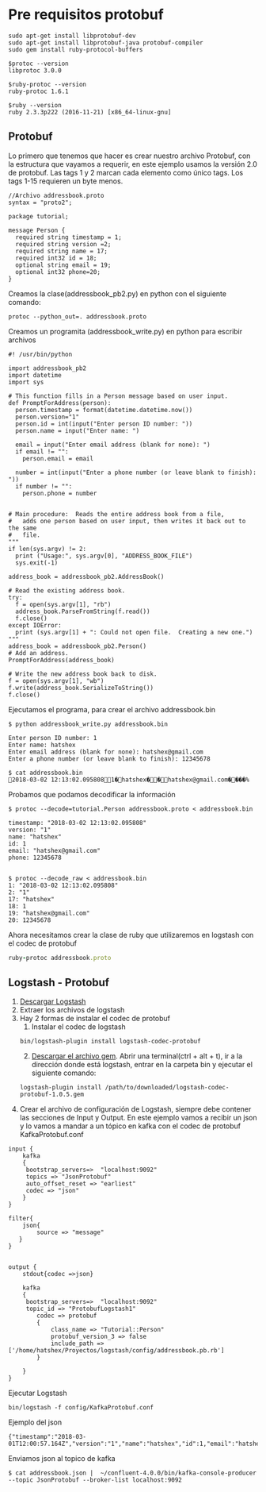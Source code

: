 # Pre requisitos protobuf
```
sudo apt-get install libprotobuf-dev
sudo apt-get install libprotobuf-java protobuf-compiler
sudo gem install ruby-protocol-buffers

$protoc --version
libprotoc 3.0.0

$ruby-protoc --version
ruby-protoc 1.6.1

$ruby --version
ruby 2.3.3p222 (2016-11-21) [x86_64-linux-gnu]
```
## Protobuf
Lo primero que tenemos que hacer es crear nuestro archivo Protobuf, con la estructura que vayamos a requerir, en este ejemplo usamos la versión 2.0 de protobuf.
Las tags 1 y 2 marcan cada elemento como único tags. Los tags 1-15 requieren un byte menos.


```
//Archivo addressbook.proto
syntax = "proto2";

package tutorial;

message Person {
  required string timestamp = 1;
  required string version =2;
  required string name = 17;
  required int32 id = 18;
  optional string email = 19;
  optional int32 phone=20;
}
```

Creamos la clase(addressbook_pb2.py) en python con el siguiente comando:
```
protoc --python_out=. addressbook.proto
```
Creamos un programita (addressbook_write.py) en python para escribir archivos
```
#! /usr/bin/python

import addressbook_pb2
import datetime
import sys

# This function fills in a Person message based on user input.
def PromptForAddress(person):
  person.timestamp = format(datetime.datetime.now())
  person.version="1"
  person.id = int(input("Enter person ID number: "))
  person.name = input("Enter name: ")

  email = input("Enter email address (blank for none): ")
  if email != "":
    person.email = email

  number = int(input("Enter a phone number (or leave blank to finish): "))
  if number != "":
    person.phone = number


# Main procedure:  Reads the entire address book from a file,
#   adds one person based on user input, then writes it back out to the same
#   file.
"""
if len(sys.argv) != 2:
  print ("Usage:", sys.argv[0], "ADDRESS_BOOK_FILE")
  sys.exit(-1)

address_book = addressbook_pb2.AddressBook()

# Read the existing address book.
try:
  f = open(sys.argv[1], "rb")
  address_book.ParseFromString(f.read())
  f.close()
except IOError:
  print (sys.argv[1] + ": Could not open file.  Creating a new one.")
"""
address_book = addressbook_pb2.Person()
# Add an address.
PromptForAddress(address_book)

# Write the new address book back to disk.
f = open(sys.argv[1], "wb")
f.write(address_book.SerializeToString())
f.close()
```

Ejecutamos el programa, para crear el archivo addressbook.bin
```
$ python addressbook_write.py addressbook.bin

Enter person ID number: 1
Enter name: hatshex
Enter email address (blank for none): hatshex@gmail.com
Enter a phone number (or leave blank to finish): 12345678

$ cat addressbook.bin
2018-03-02 12:13:02.0958081�hatshex��hatshex@gmail.com����% 
```

Probamos que podamos decodificar la información
```
$ protoc --decode=tutorial.Person addressbook.proto < addressbook.bin

timestamp: "2018-03-02 12:13:02.095808"
version: "1"
name: "hatshex"
id: 1
email: "hatshex@gmail.com"
phone: 12345678


$ protoc --decode_raw < addressbook.bin
1: "2018-03-02 12:13:02.095808"
2: "1"
17: "hatshex"
18: 1
19: "hatshex@gmail.com"
20: 12345678

```
Ahora necesitamos crear la clase de ruby que utilizaremos en logstash con el codec de protobuf

``` ruby
ruby-protoc addressbook.proto  	
```

## Logstash - Protobuf
1. [Descargar Logstash](https://www.elastic.co/downloads/logstash)
2. Extraer los archivos de logstash
3. Hay 2 formas de instalar el codec de protobuf
	1. Instalar el codec de logstash
	```
	bin/logstash-plugin install logstash-codec-protobuf
	```
	2. [Descargar el archivo gem](https://rubygems.org/downloads/logstash-codec-protobuf-1.0.5.gem). Abrir una terminal(ctrl + alt + t), ir a la dirección donde está logstash, entrar en la carpeta bin y ejecutar el siguiente comando:
	```
	logstash-plugin install /path/to/downloaded/logstash-codec-protobuf-1.0.5.gem
	```
4. Crear el archivo de configuración de Logstash, siempre debe contener las secciones de Input y Output. En este ejemplo vamos a recibir un json y lo vamos a mandar a un tópico en kafka con el codec de protobuf KafkaProtobuf.conf

```
input {
    kafka
    {
     bootstrap_servers=>  "localhost:9092"
     topics => "JsonProtobuf"   
     auto_offset_reset => "earliest"
     codec => "json"
    }
}

filter{
    json{
        source => "message"
   }
}


output {
    stdout{codec =>json}

    kafka
    {
     bootstrap_servers=>  "localhost:9092"
     topic_id => "ProtobufLogstash1"
        codec => protobuf
        {
            class_name => "Tutorial::Person"
            protobuf_version_3 => false
            include_path => ['/home/hatshex/Proyectos/logstash/config/addressbook.pb.rb']
        }

    }
}
```


Ejecutar Logstash
```
bin/logstash -f config/KafkaProtobuf.conf
```

Ejemplo del json
```
{"timestamp":"2018-03-01T12:00:57.164Z","version":"1","name":"hatshex","id":1,"email":"hatshex@gmail.com","phone":12345678}
```

Enviamos json al topico de kafka
```
$ cat addressbook.json |  ~/confluent-4.0.0/bin/kafka-console-producer --topic JsonProtobuf --broker-list localhost:9092
```
